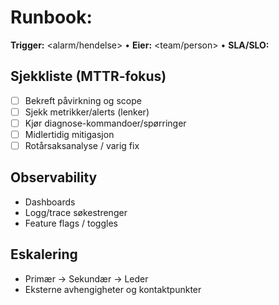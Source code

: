 # Runbook: <navn>
**Trigger:** <alarm/hendelse>  •  **Eier:** <team/person>  •  **SLA/SLO:** <verdier>

## Sjekkliste (MTTR-fokus)
- [ ] Bekreft påvirkning og scope
- [ ] Sjekk metrikker/alerts (lenker)
- [ ] Kjør diagnose-kommandoer/spørringer
- [ ] Midlertidig mitigasjon
- [ ] Rotårsaksanalyse / varig fix

## Observability
- Dashboards
- Logg/trace søkestrenger
- Feature flags / toggles

## Eskalering
- Primær → Sekundær → Leder
- Eksterne avhengigheter og kontaktpunkter
